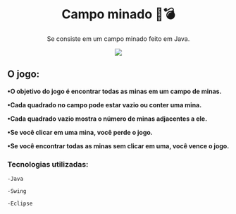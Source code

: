 <h1 align="center">Campo minado 🚩💣</h1>
<p align="center">Se consiste em um campo minado feito em Java.</p>


<div align="center">
<img src="![image](https://user-images.githubusercontent.com/85461392/235100300-bb85058f-3222-4f90-bfb4-74c926129513.png)
" />
</div>

<div align="center">
<img src="" />
</div>

<div align="center">
<img src="" />
</div>

<h2>O jogo:</h2>

**•O objetivo do jogo é encontrar todas as minas em um campo de minas.**

**•Cada quadrado no campo pode estar vazio ou conter uma mina.**

**•Cada quadrado vazio mostra o número de minas adjacentes a ele.**

**•Se você clicar em uma mina, você perde o jogo.**

**•Se você encontrar todas as minas sem clicar em uma, você vence o jogo.**

<h3>Tecnologias utilizadas:</h3>

`-Java`

`-Swing`

`-Eclipse`
